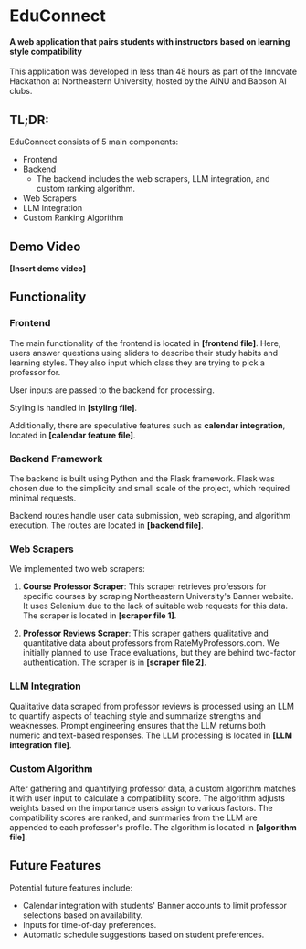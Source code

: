 # EduConnect
#### A web application that pairs students with instructors based on learning style compatibility
This application was developed in less than 48 hours as part of the Innovate Hackathon at Northeastern University, hosted by the AINU and Babson AI clubs.

## TL;DR:
EduConnect consists of 5 main components:
- Frontend
- Backend
  - The backend includes the web scrapers, LLM integration, and custom ranking algorithm.
- Web Scrapers
- LLM Integration
- Custom Ranking Algorithm

## Demo Video
**[Insert demo video]**

## Functionality
### Frontend
The main functionality of the frontend is located in **[frontend file]**. Here, users answer questions using sliders to describe their study habits and learning styles. They also input which class they are trying to pick a professor for.

User inputs are passed to the backend for processing.

Styling is handled in **[styling file]**.

Additionally, there are speculative features such as **calendar integration**, located in **[calendar feature file]**.

### Backend Framework
The backend is built using Python and the Flask framework. Flask was chosen due to the simplicity and small scale of the project, which required minimal requests.

Backend routes handle user data submission, web scraping, and algorithm execution. The routes are located in **[backend file]**.

### Web Scrapers
We implemented two web scrapers:

1. **Course Professor Scraper**: This scraper retrieves professors for specific courses by scraping Northeastern University's Banner website. It uses Selenium due to the lack of suitable web requests for this data. The scraper is located in **[scraper file 1]**.

2. **Professor Reviews Scraper**: This scraper gathers qualitative and quantitative data about professors from RateMyProfessors.com. We initially planned to use Trace evaluations, but they are behind two-factor authentication. The scraper is in **[scraper file 2]**.

### LLM Integration
Qualitative data scraped from professor reviews is processed using an LLM to quantify aspects of teaching style and summarize strengths and weaknesses. Prompt engineering ensures that the LLM returns both numeric and text-based responses. The LLM processing is located in **[LLM integration file]**.

### Custom Algorithm
After gathering and quantifying professor data, a custom algorithm matches it with user input to calculate a compatibility score. The algorithm adjusts weights based on the importance users assign to various factors. The compatibility scores are ranked, and summaries from the LLM are appended to each professor's profile. The algorithm is located in **[algorithm file]**.

## Future Features
Potential future features include:
- Calendar integration with students' Banner accounts to limit professor selections based on availability.
- Inputs for time-of-day preferences.
- Automatic schedule suggestions based on student preferences.
